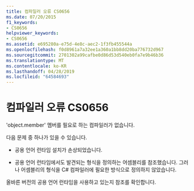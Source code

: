 ```yaml
---
title: 컴파일러 오류 CS0656
ms.date: 07/20/2015
f1_keywords:
- CS0656
helpviewer_keywords:
- CS0656
ms.assetid: e695280a-e75d-4e8c-aec2-1f3fb455544a
ms.openlocfilehash: f0d8961a7a32ee1a360a1bb8dd20ba776732d967
ms.sourcegitcommit: 2701302a99cafbe0d86d53d540eb0fa7e9b46b36
ms.translationtype: MT
ms.contentlocale: ko-KR
ms.lasthandoff: 04/28/2019
ms.locfileid: "64584693"
---
```

# <a name="compiler-error-cs0656"></a>컴파일러 오류 CS0656
'object.member' 멤버를 필요로 하는 컴파일러가 없습니다.  
  
 다음 문제 중 하나가 있을 수 있습니다.  
  
- 공용 언어 런타임 설치가 손상되었습니다.  
  
- 공용 언어 런타임에서도 발견되는 형식을 정의하는 어셈블리를 참조했습니다. 그러나 어셈블리의 형식을 C# 컴파일러에 필요한 방식으로 정의하지 않았습니다.  
  
 올바른 버전의 공용 언어 런타임을 사용하고 있는지 참조를 확인합니다.
